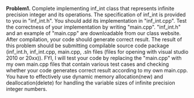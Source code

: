 **Problem1.** Complete implementing inf_int class that represents infinite precision integer and its operations. The
specification of inf_int is provided to you in "inf_int.h". You should add its implementation in
"inf_int.cpp". Test the correctness of your implementation by writing "main.cpp". "inf_int.h" and an
example of "main.cpp" are downloadable from our class website. After compilation, your code should generate
correct result. The result of this problem should be submitting compilable source code package (inf_int.h,
inf_int.cpp, main.cpp, .sln files (files for opening with visual studio 2010 or 20xx)). FYI, I will test your
code by replacing the "main.cpp" with my own main.cpp files that contain various test cases and checking
whether your code generates correct result according to my own main.cpp. You have to effectively use dynamic
memory allocation(new) and deallocation(delete) for handling the variable sizes of infinite precision integer
numbers.
